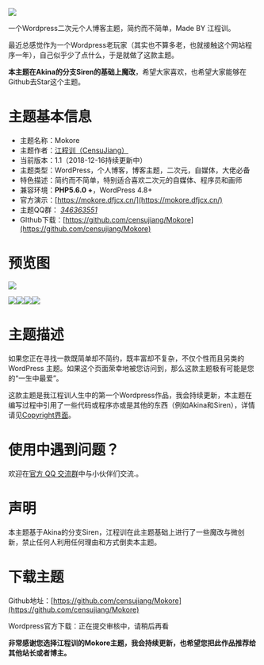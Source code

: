 
![](http://img0.dfjcx.cn/2018/11/timg.jpg)

一个Wordpress二次元个人博客主题，简约而不简单，Made BY 江程训。

最近总感觉作为一个Wordpress老玩家（其实也不算多老，也就接触这个网站程序一年），自己似乎少了点什么，于是就做了这款主题。

**本主题在Akina的分支Siren的基础上魔改**，希望大家喜欢，也希望大家能够在Github去Star这个主题。

# 主题基本信息

-   主题名称：Mokore
-   主题作者：[江程训（CensuJiang）](https://dfjcx.cn/)
-   当前版本：1.1（2018-12-16持续更新中）
-   主题类型：WordPress，个人博客，博客主题，二次元，自媒体，大佬必备
-   特色描述：简约而不简单，特别适合喜欢二次元的自媒体、程序员和画师
-   兼容环境：**PHP5.6.0 +**，WordPress 4.8+
-   官方演示：[https://mokore.dfjcx.cn/](https://mokore.dfjcx.cn/)
-   主题QQ群： [_346363551_](http://shang.qq.com/wpa/qunwpa?idkey=d99e5a83cbba65cd3054bd38b0c9b6bb8cc524b32d269ccb5d67e6d46723f569)
-   GIthub下载：[https://github.com/censujiang/Mokore](https://github.com/censujiang/Mokore)

# 预览图

![](http://img0.dfjcx.cn/2018/11/屏幕截图196.png)

![](http://img0.dfjcx.cn/2018/11/屏幕截图197.png)![](http://img0.dfjcx.cn/2018/11/屏幕截图198.png)![](http://img0.dfjcx.cn/2018/11/屏幕截图199.png)![](http://img0.dfjcx.cn/2018/11/屏幕截图200.png)

# 主题描述

如果您正在寻找一款既简单却不简约，既丰富却不复杂，不仅个性而且另类的WordPress 主题。如果这个页面荣幸地被您访问到，那么这款主题极有可能是您的“一生中最爱”。

这款主题是我江程训人生中的第一个Wordpress作品，我会持续更新，本主题在编写过程中引用了一些代码或程序亦或是其他的东西（例如Akina和Siren），详情请见[Copyright界面](https://mokore.dfjcx.cn/copyright)。

# 使用中遇到问题？

欢迎在[官方 QQ 交流群](http://shang.qq.com/wpa/qunwpa?idkey=d99e5a83cbba65cd3054bd38b0c9b6bb8cc524b32d269ccb5d67e6d46723f569)中与小伙伴们交流.。

# 声明

本主题基于Akina的分支Siren，江程训在此主题基础上进行了一些魔改与微创新，禁止任何人利用任何理由和方式倒卖本主题。

# 下载主题

Github地址：[https://github.com/censujiang/Mokore](https://github.com/censujiang/Mokore)

Wordpress官方下载：正在提交审核中，请稍后再看

**非常感谢您选择江程训的Mokore主题，我会持续更新，也希望您把此作品推荐给其他站长或者博主。**

